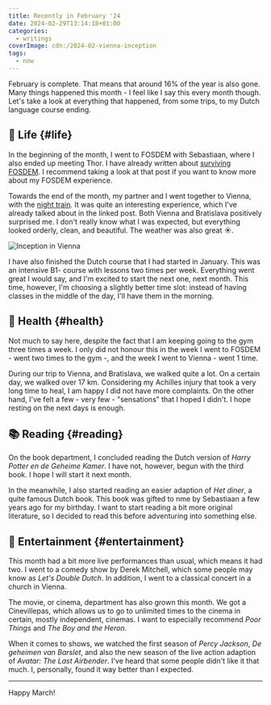 ```yaml
---
title: Recently in February '24
date: 2024-02-29T13:14:18+01:00
categories:
  - writings
coverImage: cdn:/2024-02-vienna-inception
tags:
  - now
---
```


February is complete. That means that around 16% of the year is also gone. Many things happened this month - I feel like I say this every month though. Let's take a look at everything that happened, from some trips, to my Dutch language course ending.

<!--more-->

## 🍄 Life {#life}

In the beginning of the month, I went to FOSDEM with Sebastiaan, where I also ended up meeting Thor. I have already written about [surviving FOSDEM](/2024/02/05/fosdem/). I recommend taking a look at that post if you want to know more about my FOSDEM experience.

Towards the end of the month, my partner and I went together to Vienna, with the [night train](/2024/02/27/traveling-to-vienna-with-the-nightjet/). It was quite an interesting experience, which I've already talked about in the linked post. Both Vienna and Bratislava positively surprised me. I don't really know what I was expected, but everything looked orderly, clean, and beautiful. The weather was also great ☀️.

![Inception in Vienna](cdn:/2024-02-vienna-inception?class=fw)

I have also finished the Dutch course that I had started in January. This was an intensive B1- course with lessons two times per week. Everything went great I would say, and I'm excited to start the next one, next month. This time, however, I'm choosing a slightly better time slot: instead of having classes in the middle of the day, I'll have them in the morning.

## 💪 Health {#health}

Not much to say here, despite the fact that I am keeping going to the gym three times a week. I only did not honour this in the week I went to FOSDEM - went two times to the gym -, and the week I went to Vienna - went 1 time. 

During our trip to Vienna, and Bratislava, we walked quite a lot. On a certain day, we walked over 17 km. Considering my Achilles injury that took a very long time to heal, I am happy I did not have more complaints. On the other hand, I've felt a few - very few - "sensations" that I hoped I didn't. I hope resting on the next days is enough.

## 📚 Reading {#reading}

On the book department, I concluded reading the Dutch version of *Harry Potter en de Geheime Kamer*. I have not, however, begun with the third book. I hope I will start it next month.

In the meanwhile, I also started reading an easier adaption of *Het diner*, a quite famous Dutch book. This book was gifted to nme by Sebastiaan a few years ago for my birthday. I want to start reading a bit more original literature, so I decided to read this before adventuring into something else.

## 🍿 Entertainment {#entertainment}

This month had a bit more live performances than usual, which means it had two. I went to a comedy show by Derek Mitchell, which some people may know as *Let's Double Dutch*. In addition, I went to a classical concert in a church in Vienna.

The movie, or cinema, department has also grown this month. We got a Cinevillepas, which allows us to go to unlimited times to the cinema in certain, mostly independent, cinemas. I want to especially recommend *Poor Things* and *The Boy and the Heron*.

When it comes to shows, we watched the first season of *Percy Jackson*, *De geheimen van Barslet*, and also the new season of the live action adaption of *Avatar: The Last Airbender*. I've heard that some people didn't like it that much. I, personally, found it way better than I expected.

<hr>

Happy March!
